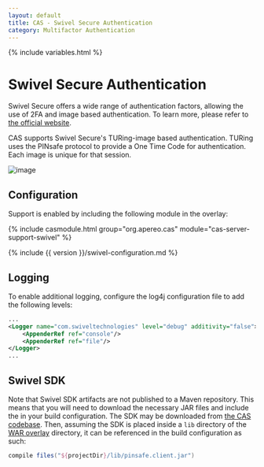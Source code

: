 ```yaml
---
layout: default
title: CAS - Swivel Secure Authentication
category: Multifactor Authentication
---
```


{% include variables.html %}

# Swivel Secure Authentication

Swivel Secure offers a wide range of authentication factors, allowing the use of 2FA and image based authentication. To learn more, please refer to [the official website](https://swivelsecure.com/).

CAS supports Swivel Secure's TURing-image based authentication. TURing uses the PINsafe protocol to provide a One Time Code for authentication. Each image is unique for that session. 

![image](https://user-images.githubusercontent.com/1205228/27012173-e8e32020-4e98-11e7-935f-c5166f228bd5.png)

## Configuration

Support is enabled by including the following module in the overlay:

{% include casmodule.html group="org.apereo.cas" module="cas-server-support-swivel" %}

{% include {{ version }}/swivel-configuration.md %}

## Logging

To enable additional logging, configure the log4j configuration file to add the following levels:

```xml
...
<Logger name="com.swiveltechnologies" level="debug" additivity="false">
    <AppenderRef ref="console"/>
    <AppenderRef ref="file"/>
</Logger>
...
```

## Swivel SDK

Note that Swivel SDK artifacts are not published to a Maven repository. This means that you will need to download the necessary JAR files and include the in your build configuration. The SDK may be downloaded from [the CAS codebase](https://github.com/apereo/cas/blob/master/support/cas-server-support-swivel/lib/pinsafe.client.jar). Then, assuming the SDK is placed inside a `lib` directory of the [WAR overlay](../installation/WAR-Overlay-Installation.html) directory, it can be referenced in the build configuration as such:

```gradle
compile files("${projectDir}/lib/pinsafe.client.jar")
```
